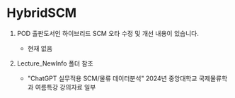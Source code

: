 # HybridSCM
1) POD 출판도서인 하이브리드 SCM 오타 수정 및 개선 내용이 있습니다.
   - 현재 없음
     
2) Lecture_NewInfo 폴더 참조
   - "ChatGPT 실무적용 SCM/물류 데이터분석" 2024년 중앙대학교 국제물류학과 여름특강 강의자료 일부
